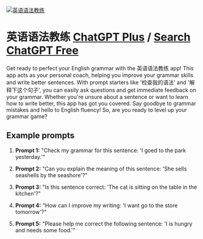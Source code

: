 
[![英语语法教练](https://files.oaiusercontent.com/file-cpZhn84rBHQn8zmbsi4W6l6H?se=2123-10-17T02%3A36%3A10Z&sp=r&sv=2021-08-06&sr=b&rscc=max-age%3D31536000%2C%20immutable&rscd=attachment%3B%20filename%3Ddaa62bff-07ae-4a33-a89a-9ce900ef46b0.png&sig=2Xz7r8vsVPN3l6LC/VAQfMDXlCM/D793EKydNDDCP9c%3D)](https://chat.openai.com/g/g-eU7c0VHYN-ying-yu-yu-fa-jiao-lian)

# 英语语法教练 [ChatGPT Plus](https://chat.openai.com/g/g-eU7c0VHYN-ying-yu-yu-fa-jiao-lian) / [Search ChatGPT Free](https://gptcall.net/index.html#/?search=%E8%8B%B1%E8%AF%AD%E8%AF%AD%E6%B3%95%E6%95%99%E7%BB%83)

Get ready to perfect your English grammar with the 英语语法教练 app! This app acts as your personal coach, helping you improve your grammar skills and write better sentences. With prompt starters like '检查我的语法' and '解释下这个句子', you can easily ask questions and get immediate feedback on your grammar. Whether you're unsure about a sentence or want to learn how to write better, this app has got you covered. Say goodbye to grammar mistakes and hello to English fluency! So, are you ready to level up your grammar game?

## Example prompts

1. **Prompt 1:** "Check my grammar for this sentence: 'I goed to the park yesterday.'"

2. **Prompt 2:** "Can you explain the meaning of this sentence: 'She sells seashells by the seashore'?"

3. **Prompt 3:** "Is this sentence correct: 'The cat is sitting on the table in the kitchen'?"

4. **Prompt 4:** "How can I improve my writing: 'I want go to the store tomorrow'?"

5. **Prompt 5:** "Please help me correct the following sentence: 'I is hungry and needs some food.'"


